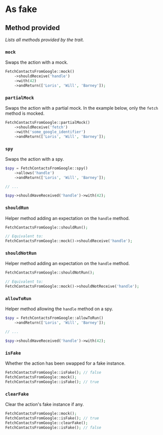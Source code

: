# As fake

## Method provided
*Lists all methods provided by the trait.*

### `mock`
Swaps the action with a mock.

```php
FetchContactsFromGoogle::mock()
    ->shouldReceive('handle')
    ->with(42)
    ->andReturn(['Loris', 'Will', 'Barney']);
```

### `partialMock`
Swaps the action with a partial mock. In the example below, only the `fetch` method is mocked.

```php
FetchContactsFromGoogle::partialMock()
    ->shouldReceive('fetch')
    ->with('some_google_identifier')
    ->andReturn(['Loris', 'Will', 'Barney']);
```

### `spy`
Swaps the action with a spy.

```php
$spy = FetchContactsFromGoogle::spy()
    ->allows('handle')
    ->andReturn(['Loris', 'Will', 'Barney']);

// ...

$spy->shouldHaveReceived('handle')->with(42);
```

### `shouldRun`
Helper method adding an expectation on the `handle` method.

```php
FetchContactsFromGoogle::shouldRun();

// Equivalent to:
FetchContactsFromGoogle::mock()->shouldReceive('handle');
```

### `shouldNotRun`
Helper method adding an expectation on the `handle` method.

```php
FetchContactsFromGoogle::shouldNotRun();

// Equivalent to:
FetchContactsFromGoogle::mock()->shouldNotReceive('handle');
```

### `allowToRun`
Helper method allowing the `handle` method on a spy.

```php
$spy = FetchContactsFromGoogle::allowToRun()
    ->andReturn(['Loris', 'Will', 'Barney']);

// ...

$spy->shouldHaveReceived('handle')->with(42);
```

### `isFake`
Whether the action has been swapped for a fake instance.

```php
FetchContactsFromGoogle::isFake(); // false
FetchContactsFromGoogle::mock();
FetchContactsFromGoogle::isFake(); // true
```

### `clearFake`
Clear the action's fake instance if any.

```php
FetchContactsFromGoogle::mock();
FetchContactsFromGoogle::isFake(); // true
FetchContactsFromGoogle::clearFake();
FetchContactsFromGoogle::isFake(); // false
```
